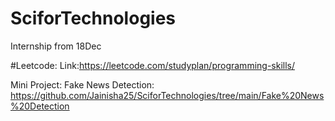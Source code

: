 # SciforTechnologies
Internship from 18Dec 

#Leetcode: Link:https://leetcode.com/studyplan/programming-skills/

Mini Project: Fake News Detection: https://github.com/Jainisha25/SciforTechnologies/tree/main/Fake%20News%20Detection

